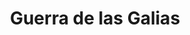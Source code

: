 ﻿---
title: "Guerra de las Galias"
permalink: periodes_60.html
layout: periode
dataInici: -58
dataFi: -51
sidebar: periodes
pares:
  - 93:
    title: "Julio Cesar"
    dataInici: "(-58)"
    dataFi: "(-44)"

fills:
  - 106:
    title: "Batalla de Bibracte"
    dataInici: "(-58)"

  - 232:
    title: "Batalla de los Vosgos"
    dataInici: "(-58)"

  - 204:
    title: "Batalla del río Sambre"
    dataInici: "(-57)"

  - 560:
    title: "Batalla del Golfo de Morbihan"
    dataInici: "(-56)"

  - 167:
    title: "Invasiones de Britania"
    dataInici: "(-55)"
    dataFi: "(-54)"

  - 107:
    title: "Batalla de Alesia"
    dataInici: "(-52)"

  - 108:
    title: "Batalla de Gergovia"
    dataInici: "(-52)"

  - 559:
    title: "Batalla de Lutecia"
    dataInici: "(-52)"

jocsPrincipals:
  - title: "Bellum Gallicum II"
    bggId: 132601

  - title: "Caesar in Gallia"
    bggId: 705

  - title: "Caesar in Gaul"
    bggId: 69645

  - title: "Caesar's Gallic War"
    bggId: 43245

  - title: "Caesar's War"
    bggId: 129309

  - title: "Bellum Gallicum"
    bggId: 27347
    dataInici: 
    dataFi: 

  - title: "Julius Caesar"
    bggId: 10304
    dataInici: 
    dataFi: 

jocsEscenaris:
  - title: "Falling Sky: The Gallic Revolt Against Caesar"
    bggId: 163154
    dataInici: 
    dataFi: 

  - title: "Samhain"
    bggId: 178397
    dataInici: 
    dataFi: 

jocsEpoca:
jocsEpocaEscenaris:
  - title: "Imperium Romanum II"
    bggId: 1496
    escenari: "The Gallic Revolt"
    dataInici: 
    dataFi: 

  - title: "Anachronism"
    bggId: 14038
    escenari: "Vercingétorix"
    dataInici: -52
    dataFi: -46

---
